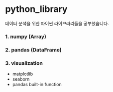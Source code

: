 # python_library

데이터 분석을 위한 파이썬 라이브러리들을 공부했습니다.

### 1. numpy (Array)
### 2. pandas (DataFrame)
### 3. visualization
  - matplotlib
  - seaborn
  - pandas built-in function

